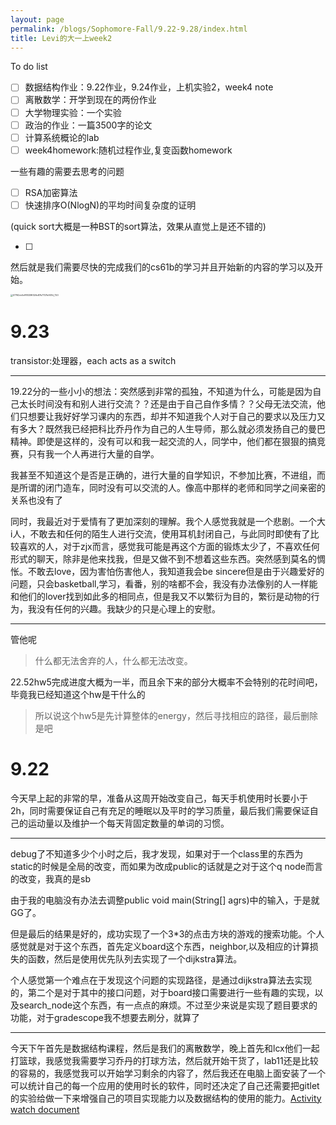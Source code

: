 ```yaml
---
layout: page
permalink: /blogs/Sophomore-Fall/9.22-9.28/index.html
title: Levi的大一上week2
---
```


To do list

- [ ] 数据结构作业：9.22作业，9.24作业，上机实验2，week4 note
- [ ] 离散数学：开学到现在的两份作业
- [ ] 大学物理实验：一个实验
- [ ] 政治的作业：一篇3500字的论文
- [ ] 计算系统概论的lab
- [ ] week4homework:随机过程作业,复变函数homework

一些有趣的需要去思考的问题

- [ ] RSA加密算法
- [ ] 快速排序O(NlogN)的平均时间复杂度的证明

(quick sort大概是一种BST的sort算法，效果从直觉上是还不错的)

- [ ] 

然后就是我们需要尽快的完成我们的cs61b的学习并且开始新的内容的学习以及开始。

<img src="D:\wesleyfei1.github.io\blogs\Sophomore-Fall\07762cb1c918339f326c87b7727b937d_720.jpg" alt="07762cb1c918339f326c87b7727b937d_720" style="zoom:25%;" />

# 9.23

transistor:处理器，each acts as a switch

---

19.22分的一些小小的想法：突然感到非常的孤独，不知道为什么，可能是因为自己太长时间没有和别人进行交流？？还是由于自己自作多情？？父母无法交流，他们只想要让我好好学习课内的东西，却并不知道我个人对于自己的要求以及压力又有多大？既然我已经把科比乔丹作为自己的人生导师，那么就必须发扬自己的曼巴精神。即使是这样的，没有可以和我一起交流的人，同学中，他们都在狠狠的搞竞赛，只有我一个人再进行大量的自学。

我甚至不知道这个是否是正确的，进行大量的自学知识，不参加比赛，不进组，而是所谓的闭门造车，同时没有可以交流的人。像高中那样的老师和同学之间亲密的关系也没有了

同时，我最近对于爱情有了更加深刻的理解。我个人感觉我就是一个悲剧。一个大i人，不敢去和任何的陌生人进行交流，使用耳机封闭自己，与此同时即使有了比较喜欢的人，对于zjx而言，感觉我可能是再这个方面的锻炼太少了，不喜欢任何形式的聊天，除非是他来找我，但是又做不到不想着这些东西。突然感到莫名的惆怅。不敢去love，因为害怕伤害他人，我知道我会be sincere但是由于兴趣爱好的问题，只会basketball,学习，看番，别的啥都不会，我没有办法像别的人一样能和他们的lover找到如此多的相同点，但是我又不以繁衍为目的，繁衍是动物的行为，我没有任何的兴趣。我缺少的只是心理上的安慰。

---

管他呢

> 什么都无法舍弃的人，什么都无法改变。

22.52hw5完成进度大概为一半，而且余下来的部分大概率不会特别的花时间吧，毕竟我已经知道这个hw是干什么的

>所以说这个hw5是先计算整体的energy，然后寻找相应的路径，最后删除是吧

# 9.22

今天早上起的非常的早，准备从这周开始改变自己，每天手机使用时长要小于2h，同时需要保证自己有充足的睡眠以及平时的学习质量，最后我们需要保证自己的运动量以及维护一个每天背固定数量的单词的习惯。

---

debug了不知道多少个小时之后，我才发现，如果对于一个class里的东西为static的时候是全局的改变，而如果为改成public的话就是之对于这个q node而言的改变，我真的是sb

由于我的电脑没有办法去调整public void main(String[] agrs)中的输入，于是就GG了。

但是最后的结果是好的，成功实现了一个3*3的点击方块的游戏的搜索功能。个人感觉就是对于这个东西，首先定义board这个东西，neighbor,以及相应的计算损失的函数，然后是使用优先队列去实现了一个dijkstra算法。

个人感觉第一个难点在于发现这个问题的实现路径，是通过dijkstra算法去实现的，第二个是对于其中的接口问题，对于board接口需要进行一些有趣的实现，以及search_node这个东西，有一点点的麻烦。不过至少来说是实现了题目要求的功能，对于gradescope我不想要去刷分，就算了

---

今天下午首先是数据结构课程，然后是我们的离散数学，晚上首先和lcx他们一起打篮球，我感觉我需要学习乔丹的打球方法，然后就开始干货了，lab11还是比较的容易的，我感觉我可以开始学习剩余的内容了，然后我还在电脑上面安装了一个可以统计自己的每一个应用的使用时长的软件，同时还决定了自己还需要把gitlet的实验给做一下来增强自己的项目实现能力以及数据结构的使用的能力。[Activity watch document](https://docs.activitywatch.net/en/latest/getting-started.html)

